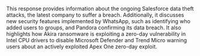 This response provides information about the ongoing Salesforce data theft attacks, the latest company to suffer a breach. Additionally, it discusses new security features implemented by WhatsApp, such as identifying who added users to groups, and Pandora confirming its data breach. It also highlights how Akira ransomware is exploiting a zero-day vulnerability in Intel CPU drivers to disable Microsoft Defender and Trend Micro warning users about an actively exploited Apex One zero-day exploit.
